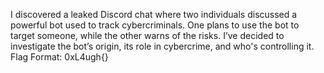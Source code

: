 I discovered a leaked Discord chat where two individuals discussed a powerful bot used to track cybercriminals. One plans to use the bot to target someone, while the other warns of the risks. I’ve decided to investigate the bot’s origin, its role in cybercrime, and who's controlling it. Flag Format: 0xL4ugh{}
